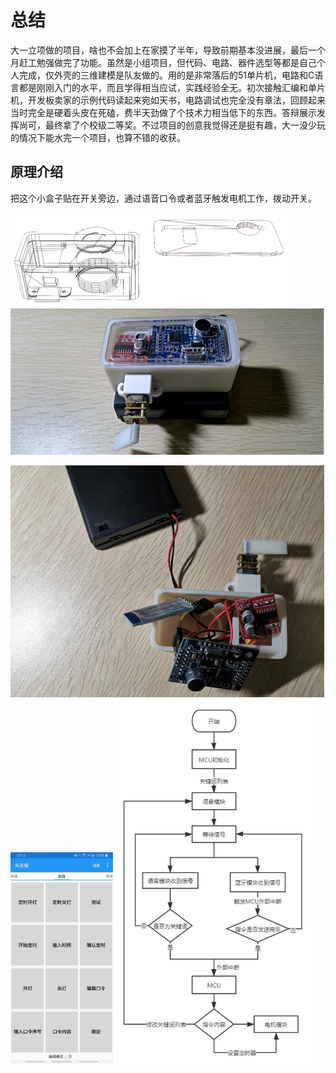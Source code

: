 # 总结	

​		大一立项做的项目，啥也不会加上在家摸了半年，导致前期基本没进展，最后一个月赶工勉强做完了功能。虽然是小组项目，但代码、电路、器件选型等都是自己个人完成，仅外壳的三维建模是队友做的。用的是非常落后的51单片机，电路和C语言都是刚刚入门的水平，而且学得相当应试，实践经验全无。初次接触汇编和单片机，开发板卖家的示例代码读起来宛如天书，电路调试也完全没有章法，回顾起来当时完全是硬着头皮在死磕，费半天劲做了个技术力相当低下的东西。答辩展示发挥尚可，最终拿了个校级二等奖。不过项目的创意我觉得还是挺有趣，大一没少玩的情况下能水完一个项目，也算不错的收获。



## 原理介绍

​		把这个小盒子贴在开关旁边，通过语音口令或者蓝牙触发电机工作，拨动开关。

<img src="images\image-20220805210730253.png" alt="透视图" style="zoom:50%;" /><img src="images\image-20220805210744442.png" alt="实拍图" style="zoom:50%;" />







<img src="images\image-20220805204920315.png" alt="结构连接图" style="zoom:50%;" /><img src="images\image-20220805210817706.png" alt="蓝牙交互界面" style="zoom: 33%;" /><img src="images\image-20220805211124697.png" alt="程序流程图" style="zoom: 67%;" />





